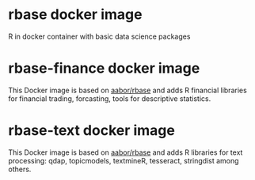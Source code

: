 # rbase docker image
R in docker container with basic data science packages

# rbase-finance docker image
This Docker image is based on [aabor/rbase](https://github.com/aabor/rbase/rbase-finance) and adds R financial libraries for financial trading, forcasting, tools for descriptive statistics.

# rbase-text docker image

This Docker image is based on [aabor/rbase](https://github.com/aabor/rbase/rbase-text) and adds R  libraries for text processing: qdap, topicmodels, textmineR, tesseract, stringdist among others.


